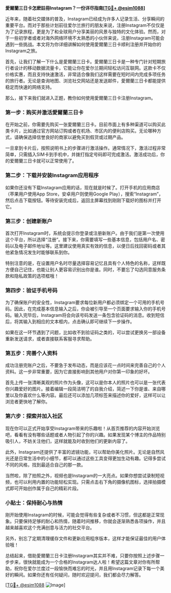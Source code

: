 **愛爾蘭三日卡怎麽註冊Instagram？一份详尽指南[[TG💪+ @esim1088](https://t.me/s/esim1088)]**

近年来，随着社交媒体的普及，Instagram已经成为许多人记录生活、分享瞬间的重要平台。而对于那些计划前往爱尔兰旅行的朋友来说，注册Instagram不仅仅是为了记录旅程，更是为了和全球用户分享美丽的风景与独特的文化体验。然而，对于一些初学者或者对海外网络环境不太熟悉的小伙伴来说，注册Instagram可能会遇到一些挑战。本文将为你详细讲解如何使用愛爾蘭三日卡顺利注册并开始你的Instagram之旅。

首先，让我们了解一下什么是愛爾蘭三日卡。愛爾蘭三日卡是一种专门针对短期旅行者设计的移动数据流量卡，它能让你在爱尔兰期间轻松访问互联网。这款卡不仅价格实惠，而且支持快速激活，非常适合像我们这样需要在短时间内完成多项任务的旅行者。无论是查询地图、浏览社交网站还是发送邮件，愛爾蘭三日卡都能提供稳定而快速的网络支持。

那么，接下来我们就进入正题，教你如何使用愛爾蘭三日卡注册Instagram。

### 第一步：购买并激活愛爾蘭三日卡

在开始之前，你需要先购买一张愛爾蘭三日卡。目前市面上有多种渠道可以购买此类卡片，比如通过官方网站订购或者在机场、市区内的便利店购买。无论哪种方式，请确保选择信誉良好的商家以避免买到假货或过期产品。

一旦拿到卡片后，按照说明书上的步骤进行激活操作。通常情况下，激活过程非常简单，只需插入SIM卡到手机中，并拨打指定号码即可完成激活。激活成功后，你的爱爾蘭三日卡就可以正常使用了。

### 第二步：下载并安装Instagram应用程序

如果你还没有下载Instagram应用的话，现在就是时候了。打开手机的应用商店（苹果用户使用App Store，安卓用户则使用Google Play），搜索“Instagram”，然后点击下载按钮。等待安装完成后，返回主屏幕找到刚刚下载好的图标并打开它。

### 第三步：创建新账户

首次打开Instagram时，系统会提示你登录或注册新账户。由于我们是第一次使用这个平台，所以选择“注册”。接下来，你需要填写一些基本信息，包括用户名、密码以及电子邮件地址等。这里建议使用真实有效的信息，以便日后找回密码或者其他紧急情况发生时能够联系到你。

特别注意的是，在设置用户名时尽量选择容易记忆且具有个人特色的名称，这样既方便自己记住，也能让别人更容易识别出你是谁。同时，不要忘了勾选同意服务条款和隐私政策的选项框哦！

### 第四步：验证手机号码

为了确保账户的安全性，Instagram要求每位新用户都必须绑定一个可用的手机号码。因此，在完成基本信息输入之后，你会被引导至一个页面要求输入你的手机号码。输入完毕后，Instagram将会向该号码发送一条包含验证码的消息。收到短信后，将其输入到相应的文本框内，点击确认即可继续下一步操作。

如果在这一环节遇到了问题，比如收不到验证码之类的，可以尝试更换另一部设备重新发送请求，或者直接联系客服寻求帮助。

### 第五步：完善个人资料

成功注册完账户之后，不要急于发布动态，而是应该花一点时间来完善自己的个人资料。这一步非常重要，因为它直接影响到其他用户对你第一印象的好坏。

首先上传一张清晰美观的照片作为头像，这可以是你本人的照片也可以是一张代表你兴趣爱好的图片。接着编辑一段简洁明了的自我介绍，简述一下你是谁、来自哪里以及你喜欢什么等内容。最后还可以添加几项标签来描述你的爱好，这样可以让浏览者更快地了解你。

### 第六步：探索并加入社区

现在你可以正式开始享受Instagram带来的乐趣啦！从首页推荐的内容开始浏览吧，看看有没有哪些话题或者人物引起了你的兴趣。如果发现某个博主的作品特别吸引人，不妨关注他们，这样就能及时收到他们的更新内容了。

此外，Instagram还提供了丰富的滤镜功能，可以帮助你美化照片。无论是自然风光还是日常生活中的小细节，都可以通过这些工具变得更加生动有趣。记得多尝试不同的风格，找到最适合自己的那一款。

当然啦，除了拍照之外，视频也是Instagram的一大亮点。如果你想尝试录制短视频，也可以利用内置的功能轻松实现。只需点击右下角的摄像机图标，选择拍摄模式即可开始创作属于自己的精彩片段。

### 小贴士：保持耐心与热情

刚开始使用Instagram的时候，可能会觉得有些复杂或者不习惯，但这都是正常现象。只要保持足够的耐心和热情，随着时间推移，你就会逐渐熟悉各项操作，并且越来越喜欢这个充满创意与活力的社交平台。

另外，别忘了定期清理缓存文件和更新应用程序版本，这样才能保证最佳的用户体验哦！

总结起来，借助愛爾蘭三日卡注册Instagram其实并不难，只要你按照上述步骤一步步来，很快就能成为一个合格的Instagram达人啦！希望这篇文章对你有所帮助，祝你在爱尔兰度过一段愉快而难忘的时光，并且用Instagram记录下每一个美好的瞬间。如果你还有任何疑问，随时欢迎提问，我们都会尽力解答。

[[TG💪+ @esim1088](https://t.me/s/esim1088) ![Image](https://i.postimg.cc/4NQfJmqS/Snipaste-2025-05-13-00-14-12.png)]